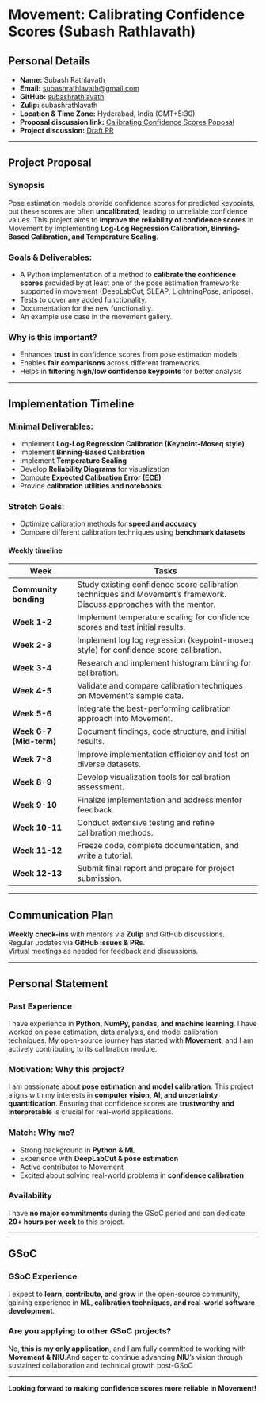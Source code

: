 # Movement: Calibrating Confidence Scores (Subash Rathlavath)

## **Personal Details**  
- **Name:** Subash Rathlavath  
- **Email:** subashrathlavath@gmail.com  
- **GitHub:** [subashrathlavath](https://github.com/subashrathlavath)  
- **Zulip:** subashrathlavath  
- **Location & Time Zone:** Hyderabad, India (GMT+5:30)  
- **Proposal discussion link:** [Calibrating Confidence Scores Poposal](https://github.com/neuroinformatics-unit/gsoc/pull/10)  
- **Project discussion:** [Draft PR](https://github.com/neuroinformatics-unit/movement/pull/508)

---

## **Project Proposal**  

### **Synopsis**  
Pose estimation models provide confidence scores for predicted keypoints, but these scores are often **uncalibrated**, leading to unreliable confidence values. This project aims to **improve the reliability of confidence scores** in Movement by implementing **Log-Log Regression Calibration, Binning-Based Calibration, and Temperature Scaling**.  

### **Goals & Deliverables:**  
- A Python implementation of a method to **calibrate the confidence scores** provided by at least one of the pose estimation frameworks supported in movement (DeepLabCut, SLEAP, LightningPose, anipose).
- Tests to cover any added functionality.
- Documentation for the new functionality.
- An example use case in the movement gallery. 

### **Why is this important?**  
- Enhances **trust** in confidence scores from pose estimation models  
- Enables **fair comparisons** across different frameworks  
- Helps in **filtering high/low confidence keypoints** for better analysis  

---

## **Implementation Timeline**  

### **Minimal Deliverables:**  
- Implement **Log-Log Regression Calibration (Keypoint-Moseq style)**  
- Implement **Binning-Based Calibration**  
- Implement **Temperature Scaling**  
- Develop **Reliability Diagrams** for visualization  
- Compute **Expected Calibration Error (ECE)**  
- Provide **calibration utilities and notebooks**  

### **Stretch Goals:**  
- Optimize calibration methods for **speed and accuracy**  
- Compare different calibration techniques using **benchmark datasets**  

#### Weekly timeline  
| **Week**  | **Tasks**  |
|-----------|-----------|
| **Community bonding**  | Study existing confidence score calibration techniques and Movement’s framework. Discuss approaches with the mentor.  |
| **Week 1-2**  | Implement temperature scaling for confidence scores and test initial results.  |
| **Week 2-3**  | Implement log log regression (keypoint-moseq style) for confidence score calibration.  |
| **Week 3-4**  | Research and implement histogram binning for calibration.  |
| **Week 4-5**  | Validate and compare calibration techniques on Movement’s sample data.  |
| **Week 5-6**  | Integrate the best-performing calibration approach into Movement.  |
| **Week 6-7 (Mid-term)**  | Document findings, code structure, and initial results.  |
| **Week 7-8**  | Improve implementation efficiency and test on diverse datasets.  |
| **Week 8-9**  | Develop visualization tools for calibration assessment.  |
| **Week 9-10**  | Finalize implementation and address mentor feedback.  |
| **Week 10-11**  | Conduct extensive testing and refine calibration methods.  |
| **Week 11-12**  | Freeze code, complete documentation, and write a tutorial.  |
| **Week 12-13**  | Submit final report and prepare for project submission.  |

---

## **Communication Plan**  
 **Weekly check-ins** with mentors via **Zulip** and GitHub discussions.  
 Regular updates via **GitHub issues & PRs**.  
 Virtual meetings as needed for feedback and discussions.  

---

## **Personal Statement**  

### **Past Experience**  
I have experience in **Python, NumPy, pandas, and machine learning**. I have worked on pose estimation, data analysis, and model calibration techniques. My open-source journey has started with **Movement**, and I am actively contributing to its calibration module.  

### **Motivation: Why this project?**  
I am passionate about **pose estimation and model calibration**. This project aligns with my interests in **computer vision, AI, and uncertainty quantification**. Ensuring that confidence scores are **trustworthy and interpretable** is crucial for real-world applications.  

### **Match: Why me?**  
- Strong background in **Python & ML**  
- Experience with **DeepLabCut & pose estimation**  
- Active contributor to Movement  
- Excited about solving real-world problems in **confidence calibration**  

### **Availability**  
I have **no major commitments** during the GSoC period and can dedicate **20+ hours per week** to this project.

---

## **GSoC**  

### **GSoC Experience**  
I expect to **learn, contribute, and grow** in the open-source community, gaining experience in **ML, calibration techniques, and real-world software development**. 

### **Are you applying to other GSoC projects?**  
No, **this is my only application**, and I am fully committed to working with **Movement & NIU**.And eager to continue advancing **NIU**’s vision through sustained collaboration and technical growth post-GSoC  

---

**Looking forward to making confidence scores more reliable in Movement!** 
